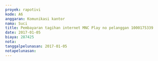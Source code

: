 ```yaml
---
proyek: rapotivi
kode: A6
anggaran: Komunikasi kantor
nama: Suci
title: Pembayaran tagihan internet MNC Play no pelanggan 1000175339
date: 2017-01-05
biaya: 287425
nota:
tanggalpelunasan: 2017-01-05
notapelunasan:
---
```

